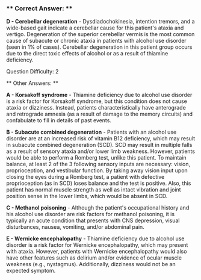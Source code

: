 ### ** Correct Answer: **

**D - Cerebellar degeneration** - Dysdiadochokinesia, intention tremors, and a wide-based gait indicate a cerebellar cause for this patient's ataxia and vertigo. Degeneration of the superior cerebellar vermis is the most common cause of subacute or chronic ataxia in patients with alcohol use disorder (seen in 1% of cases). Cerebellar degeneration in this patient group occurs due to the direct toxic effects of alcohol or as a result of thiamine deficiency.

Question Difficulty: 2

** Other Answers: **

**A - Korsakoff syndrome** - Thiamine deficiency due to alcohol use disorder is a risk factor for Korsakoff syndrome, but this condition does not cause ataxia or dizziness. Instead, patients characteristically have anterograde and retrograde amnesia (as a result of damage to the memory circuits) and confabulate to fill in details of past events.

**B - Subacute combined degeneration** - Patients with an alcohol use disorder are at an increased risk of vitamin B12 deficiency, which may result in subacute combined degeneration (SCD). SCD may result in multiple falls as a result of sensory ataxia and/or lower limb weakness. However, patients would be able to perform a Romberg test, unlike this patient. To maintain balance, at least 2 of the 3 following sensory inputs are necessary: vision, proprioception, and vestibular function. By taking away vision input upon closing the eyes during a Romberg test, a patient with defective proprioception (as in SCD) loses balance and the test is positive. Also, this patient has normal muscle strength as well as intact vibration and joint position sense in the lower limbs, which would be absent in SCD.

**C - Methanol poisoning** - Although the patient's occupational history and his alcohol use disorder are risk factors for methanol poisoning, it is typically an acute condition that presents with CNS depression, visual disturbances, nausea, vomiting, and/or abdominal pain.

**E - Wernicke encephalopathy** - Thiamine deficiency due to alcohol use disorder is a risk factor for Wernicke encephalopathy, which may present with ataxia. However, patients with Wernicke encephalopathy would also have other features such as delirium and/or evidence of ocular muscle weakness (e.g., nystagmus). Additionally, dizziness would not be an expected symptom.

